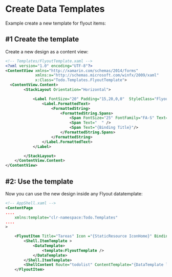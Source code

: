 # Create Data Templates

Example create a new template for flyout items:

## #1 Create the template

Create a new design as a content view:

```xml
<!-- Templates/FlyoutTemplate.xaml -->
<?xml version="1.0" encoding="UTF-8"?>
<ContentView xmlns="http://xamarin.com/schemas/2014/forms" 
             xmlns:x="http://schemas.microsoft.com/winfx/2009/xaml"
             x:Class="Todo.Templates.FlyoutTemplate">
  <ContentView.Content>
        <StackLayout Orientation="Horizontal">

            <Label FontSize="20" Padding="15,20,0,0"  StyleClass="FlyoutItemLabelStyle">
                <Label.FormattedText>
                    <FormattedString>
                        <FormattedString.Spans>
                            <Span FontSize="25" FontFamily="FA-S" Text="{Binding Icon}" />
                            <Span Text="  " />
                            <Span Text="{Binding Title}"/>
                        </FormattedString.Spans>
                    </FormattedString>
                </Label.FormattedText>
            </Label>

        </StackLayout>
    </ContentView.Content>
</ContentView>
```

## #2: Use the template

Now you can use the new design inside any Flyout datatemplate:

```xml
<!-- AppShell.xaml -->
<ContentPage 
....
    xmlns:template="clr-namespace:Todo.Templates"
....
>

    <FlyoutItem Title="Tareas" Icon ="{StaticResource IconHome}" BindingContext="IconHome">
        <Shell.ItemTemplate >
            <DataTemplate>
                <template:FlyoutTemplate />
            </DataTemplate>
        </Shell.ItemTemplate>
        <ShellContent Route="todolist" ContentTemplate="{DataTemplate local:TodoListPage}" />
    </FlyoutItem>
```